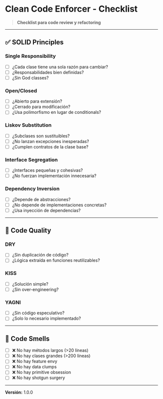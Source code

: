 # Clean Code Enforcer - Checklist

> **Checklist para code review y refactoring**

---

## ✅ SOLID Principles

### Single Responsibility
- [ ] ¿Cada clase tiene una sola razón para cambiar?
- [ ] ¿Responsabilidades bien definidas?
- [ ] ¿Sin God classes?

### Open/Closed
- [ ] ¿Abierto para extensión?
- [ ] ¿Cerrado para modificación?
- [ ] ¿Usa polimorfismo en lugar de conditionals?

### Liskov Substitution
- [ ] ¿Subclases son sustituibles?
- [ ] ¿No lanzan excepciones inesperadas?
- [ ] ¿Cumplen contratos de la clase base?

### Interface Segregation
- [ ] ¿Interfaces pequeñas y cohesivas?
- [ ] ¿No fuerzan implementación innecesaria?

### Dependency Inversion
- [ ] ¿Depende de abstracciones?
- [ ] ¿No depende de implementaciones concretas?
- [ ] ¿Usa inyección de dependencias?

---

## 📝 Code Quality

### DRY
- [ ] ¿Sin duplicación de código?
- [ ] ¿Lógica extraída en funciones reutilizables?

### KISS
- [ ] ¿Solución simple?
- [ ] ¿Sin over-engineering?

### YAGNI
- [ ] ¿Sin código especulativo?
- [ ] ¿Solo lo necesario implementado?

---

## 🚫 Code Smells

- [ ] ❌ No hay métodos largos (>20 líneas)
- [ ] ❌ No hay clases grandes (>200 líneas)
- [ ] ❌ No hay feature envy
- [ ] ❌ No hay data clumps
- [ ] ❌ No hay primitive obsession
- [ ] ❌ No hay shotgun surgery

---

**Versión:** 1.0.0
